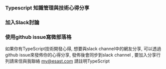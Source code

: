 ### Typescript 知識管理與技術心得分享

### 加入Slack討論

### 使用github issue寫微部落格
如果你有TypeScript技術開發心得, 想要與slack channel中的網友分享, 可以透過github issue來發佈你的心得分享, 發佈後會同步到slack channel , 要加入分享行列請來信與我聯絡 my@esast.com 請註明TypeScript
